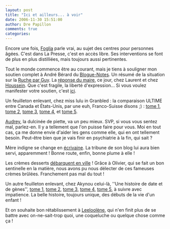 ```yaml
---
layout: post
title: "Ici et ailleurs... à voir"
date: 2006-11-30 15:51:00
author: Dre Papillon
comments: true
categories: 
---
```



Encore une fois, [Foglia](http://www.cyberpresse.ca/article/20061127/CPOPINIONS/611250702/6305/CPOPINIONS) parle vrai, au sujet des centres pour personnes âgées. C'est dans La Presse, c'est en accès libre. Ses interventions se font de plus en plus distilliées, mais toujours aussi pertinentes.

Tout le monde commence être au courant, mais je tiens à souligner mon soutien complet à André Bérard du [Blogue-Notes](http://bloguenotes.blogspot.com). Un résumé de la situation sur la [Ruche par Guy](http://carnetiers.blogspot.com/2006/11/dossier-chaud-rponses-nbuleuses.html). La [réponse du maire](http://embruns.net/logbook/2006/11/30.html#004352), ce jour, chez Laurent et chez [Houssein](http://houblog.net/article/1210-affaire-sainte-adele-reponse-du-maire). Que c'est fragile, la liberté d'expression... Si vous voulez manifester votre soutien, c'est [ici](http://www.grosbs.com/?page_id=467).

Un feuilleton enlevant, chez miss lulu in Granbled : la comparaison ULTIME entre Canada et États-Unis, par une euh, Franco-Suisse disons ;) : [tome 1](http://moussu.net/lulus-life-in-cornland/2006/11/14/interruption-des-programmes), [tome 2](http://moussu.net/lulus-life-in-cornland/2006/11/16/life-is-a-rollercoaster-just-gotta-ride-it), [tome 3](http://moussu.net/lulus-life-in-cornland/2006/11/20/jvais-les-tuer-jvais-les-tuer-jvais-les-tuer), [tome 4](http://moussu.net/lulus-life-in-cornland/2006/11/21/a-pied-a-chval-et-en-voiture), et [tome 5](http://moussu.net/lulus-life-in-cornland/2006/11/22/ze-conclusion).

[Audrey](http://piette.blogspot.com/2006/11/fin-de-linterlude.html), la dulcinée de piette, va un peu mieux. SVP, si vous vous sentez mal, parlez-en. Il y a tellement que l'on puisse faire pour vous. Moi en tout cas, ça me donne envie d'aider les gens comme elle, qui en ont tellement besoin. Peut-être bien que je vais finir en psychiatrie à la fin, qui sait ?

Mère indigne se change en [écrivaine](http://www.mereindigne.com/2006/11/28/mere-indigne-en-a-une-bonne-et-une-mauvaise). La tribune de son blog lui aura bien servi, apparemment ! Bonne route, enfin, bonne plume à elle !

Les crèmes desserts [débarquent en ville](http://www.olivierdemontreal.ca/blogue/?2006/11/19) ! Grâce à Olivier, qui se fait un bon sentinelle en la matière, nous avons pu nous délecter de ces fameuses crèmes brûlées. Franchement pas mal du tout !

Un autre feuilleton enlevant, chez Akynou celui-là, ''Une histoire de date et de gènes'', [tome 1](http://akiyo1fr.free.fr/racontars/index.php?2006/11/21/549-une-histoire-de-date), [tome 2](http://akiyo1fr.free.fr/racontars/index.php?2006/11/21/550-une-histoire-de-date-2), [tome 3](http://akiyo1fr.free.fr/racontars/index.php?2006/11/22/551-une-histoire-de-date-et-de-genes-3), [tome 4](http://akiyo1fr.free.fr/racontars/index.php?2006/11/22/552-une-histoire-de-date-et-de-genes-4), [tome 5](http://akiyo1fr.free.fr/racontars/index.php?2006/11/30/562-une-histoire-de-date-et-de-genes-5), à suivre avec impatience. La belle histoire, toujours unique, des débuts de la vie d'un enfant !

Et on souhaite bon rétablissement à [Leeloolène](http://leeloolene.free.fr/index.php?2006/11/30/763-se-noyer-dans-un-verre-d-eau), qui n'en finit plus de se battre avec on-ne-sait-trop quoi, une coqueluche ou quelque chose comme ça !